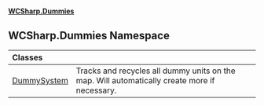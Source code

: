 #### [WCSharp\.Dummies](README.md 'README')

## WCSharp\.Dummies Namespace

| Classes | |
| :--- | :--- |
| [DummySystem](WCSharp.Dummies.DummySystem.md 'WCSharp\.Dummies\.DummySystem') | Tracks and recycles all dummy units on the map\. Will automatically create more if necessary\. |
